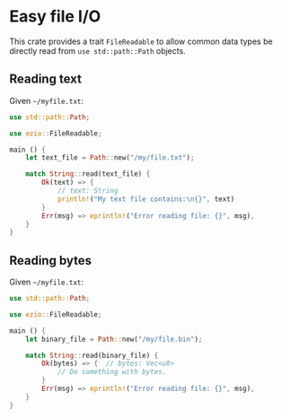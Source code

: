# Easy file I/O
This crate provides a trait `FileReadable` to allow common data types be directly read from `use std::path::Path` objects.

## Reading text
Given `~/myfile.txt`:
```rust
use std::path::Path;

use ezio::FileReadable;

main () {
    let text_file = Path::new("/my/file.txt");

    match String::read(text_file) {
        Ok(text) => {
            // text: String
            println!("My text file contains:\n{}", text)
        }
        Err(msg) => eprintln!("Error reading file: {}", msg),
    }
}
```

## Reading bytes
Given `~/myfile.txt`:
```rust
use std::path::Path;

use ezio::FileReadable;

main () {
    let binary_file = Path::new("/my/file.bin");

    match String::read(binary_file) {
        Ok(bytes) => {  // bytes: Vec<u8>
            // Do something with bytes.
        }
        Err(msg) => eprintln!("Error reading file: {}", msg),
    }
}
```
